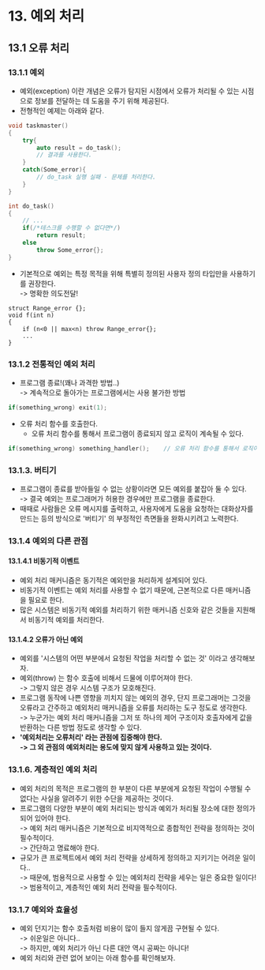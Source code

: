 # 13. 예외 처리

## 13.1 오류 처리

### 13.1.1 예외

* 예외(exception) 이란 개념은 오류가 탐지된 시점에서 오류가 처리될 수 있는 시점으로 정보를 전달하는 데 도움을 주기 위해 제공된다.&#x20;
* 전형적인 예제는 아래와 같다.&#x20;

```cpp
void taskmaster()
{
    try{
        auto result = do_task();
        // 결과를 사용한다. 
    }
    catch(Some_error){
        // do_task 실행 실패 - 문제를 처리한다. 
    }
}

int do_task()
{
    // ...
    if(/*테스크를 수행할 수 없다면*/)
        return result;
    else
        throw Some_error{};
}
```

* 기본적으로 예외는 특정 목적을 위해 특별히 정의된 사용자 정의 타입만을 사용하기를 권장한다. \
  \-> 명확한 의도전달!

```cilkcpp
struct Range_error {}; 
void f(int n)
{
    if (n<0 || max<n) throw Range_error{}; 
    ...
}
```

### 13.1.2 전통적인 예외 처리&#x20;

* 프로그램 종료!(꽤나 과격한 방법..)\
  \-> 계속적으로 돌아가는 프로그램에서는 사용 불가한 방법&#x20;

```cpp
if(something_wrong) exit(1);
```

* 오류  처리 함수를 호출한다.&#x20;
  * 오류 처리 함수를 통해서 프로그램이 종료되지 않고 로직이 계속될 수 있다.&#x20;

```cpp
if(something_wrong) something_handler();    // 오류 처리 함수를 통해서 로직이 계속 될 수 있다. 
```

### 13.1.3. 버티기&#x20;

* 프로그램이 종료를 받아들일 수 없는 상황이라면 모든 예외를 붙잡아 둘 수 있다. \
  \-> 결국 예외는 프로그래머가 허용한 경우에만 프로그램을 종료한다.&#x20;
* 때때로 사람들은 오류 메시지를 출력하고, 사용자에게 도움을 요청하는 대화상자를 만드는 등의 방식으로 '버티기' 의 부정적인 측면들을 완화시키려고 노력한다.&#x20;

### 13.1.4 예외의 다른 관점&#x20;

#### 13.1.4.1 비동기적 이벤트&#x20;

* 예외 처리 매커니즘은 동기적은 예외만을 처리하게 설계되어 있다.&#x20;
* 비동기적 이벤트는 예외 처리를 사용할 수 없기 때문에, 근본적으로 다른 매커니즘을 필요로 한다.&#x20;
* 많은 시스템은 비동기적 예외를 처리하기 위한 매커니즘 신호와 같은 것들을 지원해서 비동기적 예외를 처리한다.&#x20;

#### 13.1.4.2 오류가 아닌 예외&#x20;

* 예외를 '시스템의 어떤 부분에서 요청된 작업을 처리할 수 없는 것' 이라고 생각해보자.
* 예외(throw) 는 함수 호출에 비해서 드물에 이루어져야 한다.\
  \-> 그렇지 않은 경우 시스템 구조가 모호해진다.&#x20;
* 프로그램 동작에 나쁜 영향을 끼치지 않는 예외의 경우, 단지 프로그래머는 그것을 오류라고 간주하고 예외처리 매커니즘을 오류를 처리하는 도구 정도로 생각한다. \
  \-> 누군가는 예외 처리 매커니즘을 그저 또 하나의 제어 구조이자 호출자에게 값을 반환하는 다른 방법 정도로 생각할 수 있다.&#x20;
* **'예외처리는 오류처리' 라는 관점에 집중해야 한다.** \
  **-> 그 외 관점의 예외처리는 용도에 맞지 않게 사용하고 있는 것이다.**&#x20;

### **13.1.6. 계층적인 예외 처리**&#x20;

* 예외 처리의 목적은 프로그램의 한 부분이 다른 부분에게 요청된 작업이 수행될 수 없다는 사실을 알려주기 위한 수단을 제공하는 것이다.&#x20;
* 프로그램의 다양한 부분이 예외 처리되는 방식과 예외가 처리될 장소에 대한 정의가 되어 있어야 한다. \
  \-> 예외 처리 매커니즘은 기본적으로 비지역적으로 종합적인 전략을 정의하는 것이 필수적이다. \
  \-> 간단하고 명료해야 한다.&#x20;
* 규모가 큰 프로젝트에서 예외 처리 전략을 상세하게 정의하고 지키기는 어려운 일이다.. \
  \-> 때문에, 범용적으로 사용할 수 있는 예외처리 전략을 세우는 일은 중요한 일이다!\
  \-> 범용적이고, 계층적인 예외 처리 전략을 필수적이다.&#x20;

### 13.1.7 예외와 효율성&#x20;

* 예외 던지기는 함수 호출처럼 비용이 많이 들지 않게끔 구현될 수 있다. \
  \-> 쉬운일은 아니다.. \
  \-> 하지만, 예외 처리가 아닌 다른 대안 역시 공짜는 아니다!
* 예외 처리와 관련 없어 보이는 아래 함수를 확인해보자.
